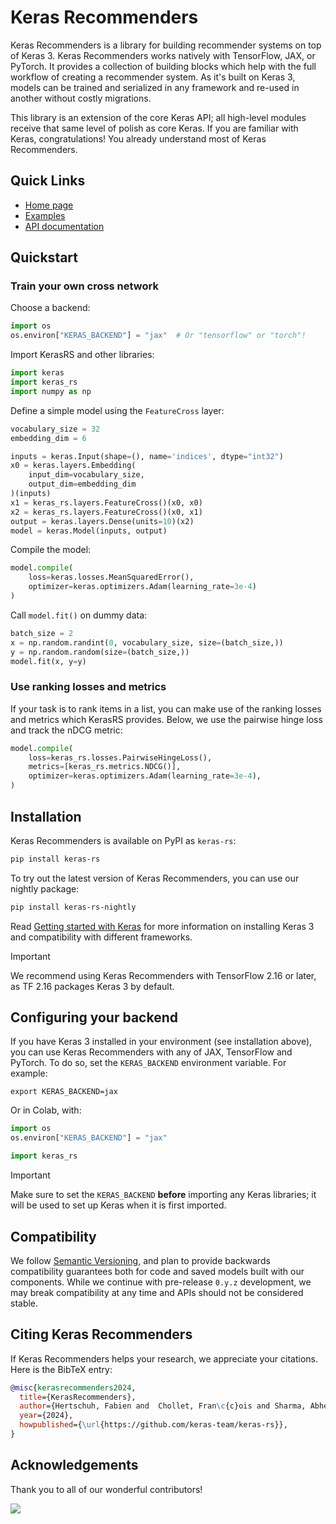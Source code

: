 # Keras Recommenders

Keras Recommenders is a library for building recommender systems on top of
Keras 3. Keras Recommenders works natively with TensorFlow, JAX, or PyTorch. It
provides a collection of building blocks which help with the full workflow of
creating a recommender system. As it's built on Keras 3, models can be trained
and serialized in any framework and re-used in another without costly
migrations.

This library is an extension of the core Keras API; all high-level modules
receive that same level of polish as core Keras. If you are familiar with Keras,
congratulations! You already understand most of Keras Recommenders.

## Quick Links

- [Home page](https://keras.io/keras_rs)
- [Examples](https://keras.io/keras_rs/examples)
- [API documentation](https://keras.io/keras_rs/api)

## Quickstart

### Train your own cross network

Choose a backend:

```python
import os
os.environ["KERAS_BACKEND"] = "jax"  # Or "tensorflow" or "torch"!
```

Import KerasRS and other libraries:

```python
import keras
import keras_rs
import numpy as np
```

Define a simple model using the `FeatureCross` layer:

```python
vocabulary_size = 32
embedding_dim = 6

inputs = keras.Input(shape=(), name='indices', dtype="int32")
x0 = keras.layers.Embedding(
    input_dim=vocabulary_size,
    output_dim=embedding_dim
)(inputs)
x1 = keras_rs.layers.FeatureCross()(x0, x0)
x2 = keras_rs.layers.FeatureCross()(x0, x1)
output = keras.layers.Dense(units=10)(x2)
model = keras.Model(inputs, output)
```

Compile the model:

```python
model.compile(
    loss=keras.losses.MeanSquaredError(),
    optimizer=keras.optimizers.Adam(learning_rate=3e-4)
)
```

Call `model.fit()` on dummy data:

```python
batch_size = 2
x = np.random.randint(0, vocabulary_size, size=(batch_size,))
y = np.random.random(size=(batch_size,))
model.fit(x, y=y)
```

### Use ranking losses and metrics

If your task is to rank items in a list, you can make use of the ranking losses
and metrics which KerasRS provides. Below, we use the pairwise hinge loss and
track the nDCG metric:

```python
model.compile(
    loss=keras_rs.losses.PairwiseHingeLoss(),
    metrics=[keras_rs.metrics.NDCG()],
    optimizer=keras.optimizers.Adam(learning_rate=3e-4),
)
```

## Installation

Keras Recommenders is available on PyPI as `keras-rs`:

```bash
pip install keras-rs
```

To try out the latest version of Keras Recommenders, you can use our nightly
package:

```bash
pip install keras-rs-nightly
```

Read [Getting started with Keras](https://keras.io/getting_started/) for more
information on installing Keras 3 and compatibility with different frameworks.

> [!IMPORTANT]
> We recommend using Keras Recommenders with TensorFlow 2.16 or later, as
> TF 2.16 packages Keras 3 by default.

## Configuring your backend

If you have Keras 3 installed in your environment (see installation above), you
can use Keras Recommenders with any of JAX, TensorFlow and PyTorch. To do so,
set the `KERAS_BACKEND` environment variable. For example:

```shell
export KERAS_BACKEND=jax
```

Or in Colab, with:

```python
import os
os.environ["KERAS_BACKEND"] = "jax"

import keras_rs
```

> [!IMPORTANT]
> Make sure to set the `KERAS_BACKEND` **before** importing any Keras libraries;
> it will be used to set up Keras when it is first imported.

## Compatibility

We follow [Semantic Versioning](https://semver.org/), and plan to provide
backwards compatibility guarantees both for code and saved models built with our
components. While we continue with pre-release `0.y.z` development, we may break
compatibility at any time and APIs should not be considered stable.

## Citing Keras Recommenders

If Keras Recommenders helps your research, we appreciate your citations.
Here is the BibTeX entry:

```bibtex
@misc{kerasrecommenders2024,
  title={KerasRecommenders},
  author={Hertschuh, Fabien and  Chollet, Fran\c{c}ois and Sharma, Abheesht and others},
  year={2024},
  howpublished={\url{https://github.com/keras-team/keras-rs}},
}
```

## Acknowledgements

Thank you to all of our wonderful contributors!

<a href="https://github.com/keras-team/keras-rs/graphs/contributors">
  <img src="https://contrib.rocks/image?repo=keras-team/keras-rs" />
</a>
